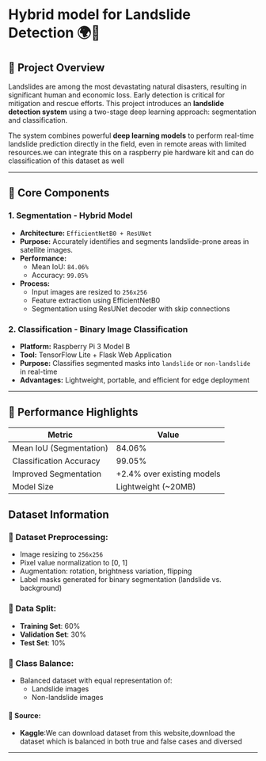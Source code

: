 # Hybrid model for Landslide Detection 🌍🧠

## 📌 Project Overview

Landslides are among the most devastating natural disasters, resulting in significant human and economic loss. Early detection is critical for mitigation and rescue efforts. This project introduces an **landslide detection system** using a two-stage deep learning approach: segmentation and classification.

The system combines powerful **deep learning models**  to perform real-time landslide prediction directly in the field, even in remote areas with limited resources.we can integrate this on a raspberry pie hardware kit and can do classification of this dataset as well

---

## 🧠 Core Components

### 1. Segmentation - Hybrid Model
- **Architecture:** `EfficientNetB0 + ResUNet`
- **Purpose:** Accurately identifies and segments landslide-prone areas in satellite images.
- **Performance:**
  - Mean IoU: `84.06%`
  - Accuracy: `99.05%`
- **Process:**
  - Input images are resized to `256x256`
  - Feature extraction using EfficientNetB0
  - Segmentation using ResUNet decoder with skip connections

### 2. Classification - Binary Image Classification
- **Platform:** Raspberry Pi 3 Model B
- **Tool:** TensorFlow Lite + Flask Web Application
- **Purpose:** Classifies segmented masks into `landslide` or `non-landslide` in real-time
- **Advantages:** Lightweight, portable, and efficient for edge deployment

---

## 🧪 Performance Highlights

| Metric              | Value     |
|---------------------|-----------|
| Mean IoU (Segmentation) | 84.06% |
| Classification Accuracy | 99.05% |
| Improved Segmentation | +2.4% over existing models |
| Model Size           | Lightweight (~20MB) |

## Dataset Information
### 🧪 Dataset Preprocessing:
- Image resizing to `256x256`
- Pixel value normalization to [0, 1]
- Augmentation: rotation, brightness variation, flipping
- Label masks generated for binary segmentation (landslide vs. background)

### 🔁 Data Split:
- **Training Set**: 60%
- **Validation Set**: 30%
- **Test Set**: 10%

### 🛑 Class Balance:
- Balanced dataset with equal representation of:
  - Landslide images
  - Non-landslide images
#### 📂 Source:
- **Kaggle**:We can download dataset from this website,download the dataset which is balanced in both true and false cases and diversed 
---


